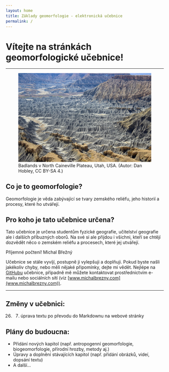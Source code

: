 ```yaml
---
layout: home
title: Základy geomorfologie - elektronická učebnice
permalink: /
---
```


# Vítejte na stránkách geomorfologické učebnice!

---
<figure>
<img src="/assets/badlands.JPG" aling = "center">
<figcaption>Badlands v North Caineville Plateau, Utah, USA.  (Autor: Dan Hobley, CC BY-SA 4.)</figcaption>
</figure>

## Co je to geomorfologie?
Geomorfologie je věda zabývající se tvary zemského reliéfu, jeho historií a procesy, které ho utvářejí. 

## Pro koho je tato učebnice určena?

Tato učebnice je určena studentům fyzické geografie, učitelství geografie ale i dalších příbuzných oborů. Na své si ale přijdou i všichni, kteří se chtějí dozvědět něco o zemském reliéfu a procesech, které jej utvářejí.

Příjemné počtení!
Michal Břežný


Učebnice se stále vyvíjí, postupně ji vylepšuji a doplňuji. Pokud byste našli jakékoliv chyby, nebo měli nějaké připomínky, dejte mi vědět. Nejlépe na [GitHubu](https://github.com/MichalBrezny/ucebnice.geomorpho.cz) učebnice, případně mě můžete kontaktovat prostřednictvím e-mailu nebo sociálních sítí (viz [www.michalbrezny.com](www.michalbrezny.com)).

---


## Změny v učebnici:
26. 7. úprava textu po převodu do Markdownu na webové stránky



## Plány do budoucna:
- Přidání nových kapitol (např. antropogenní geomorfologie, biogeomorfologie, přírodní hrozby, metody aj.)
- Úpravy a doplnění stávajících kapitol (např. přidání obrázků, videí, dopsání textu)
- A další...
